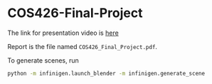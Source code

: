 # COS426-Final-Project
The link for presentation video is [here](https://drive.google.com/file/d/1T_koYVsRI2XwfmIigXoIjzswnBo4PdP_/view?usp=sharing)

Report is the file named `COS426_Final_Project.pdf`.

To generate scenes, run
```bash
python -m infinigen.launch_blender -m infinigen.generate_scene
```